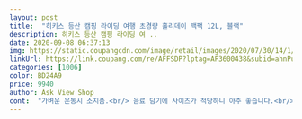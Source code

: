 ```yaml
---
layout: post 
title:  "히키스 등산 캠핑 라이딩 여행 초경량 홀리데이 백팩 12L, 블랙" 
description: 히키스 등산 캠핑 라이딩 여 ..
date: 2020-09-08 06:37:13 
img: https://static.coupangcdn.com/image/retail/images/2020/07/30/14/1/bea1cfe5-bfe2-4ff0-9c0c-25f56f1d7d7f.jpg 
linkUrl: https://link.coupang.com/re/AFFSDP?lptag=AF3600438&subid=ahnPublicAsk&pageKey=1900179842&itemId=3227709469&vendorItemId=70240971222&traceid=V0-113-6ab6016e08e6ecc1 
categories: [1006] 
color: BD24A9 
price: 9940 
author: Ask View Shop 
cont:  "가벼운 운동시 소지품.<br/> 음료 담기에 사이즈가 적당하니 아주 좋습니다.<br/>가격도 만족스럽고.<br/><br/>사이즈도 적당하고 가벼워서  등산갈때  산책할때 생각보다 많이 들어가고 너무 좋아요^^<br/>싹게 구입해서 잘썼어요 물만 넣어서 트레킹갔네요<br/>" 
---
```

